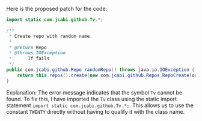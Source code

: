 Here is the proposed patch for the code:
```java
import static com.jcabi.github.Tv.*;

/**
 * Create repo with random name.
 *
 * @return Repo
 * @throws IOException
 * 		If fails
 */
public com.jcabi.github.Repo randomRepo() throws java.io.IOException {
    return this.repos().create(new com.jcabi.github.Repos.RepoCreate(org.apache.commons.lang3.RandomStringUtils.randomAlphanumeric(TWENTY), true));
}
```
Explanation:
The error message indicates that the symbol `Tv` cannot be found. To fix this, I have imported the `Tv` class using the static import statement `import static com.jcabi.github.Tv.*;`. This allows us to use the constant `TWENTY` directly without having to qualify it with the class name.